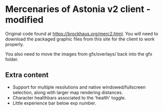 # Mercenaries of Astonia v2 client - modified
Original code found at https://brockhaus.org/merc2.html. You will need to download the packaged graphic files from this site for the client to work properly.

You also need to move the images from gfx/overlays/ back into the gfx folder.

## Extra content
- Support for multiple resolutions and native windowed/fullscreen selection, along with larger map rendering distances.
- Character healthbars associated to the 'health' toggle.
- Little experience bar below exp number.
